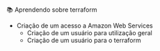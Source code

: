 :books: Aprendendo sobre terraform

- Criação de um acesso a Amazon Web Services
    - Criação de um usuário para utilização geral
    - Criação de um usuário para o terraform